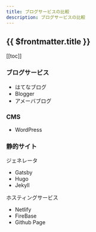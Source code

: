 ```yaml
---
title: ブログサービスの比較
description: ブログサービスの比較
---
```


## {{ $frontmatter.title }}

[[toc]]

### ブログサービス
- はてなブログ
- Blogger
- アメーバブログ

### CMS
- WordPress

### 静的サイト
ジェネレータ
- Gatsby
- Hugo
- Jekyll

ホスティングサービス
- Netlify
- FireBase
- Github Page